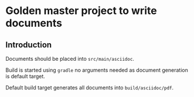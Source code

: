 # Golden master project to write documents

## Introduction

Documents should be placed into `src/main/asciidoc`.

Build is started using `gradle` no arguments needed as document generation is
default target.

Default build target generates all documents into `build/asciidoc/pdf`.
